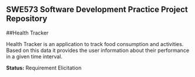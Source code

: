 ## SWE573 Software Development Practice Project Repository

##Health Tracker

Health Tracker is an application to track food consumption and activities. Based on this data it provides the user information about their performance in a given time interval.


**Status:** Requirement Elicitation
